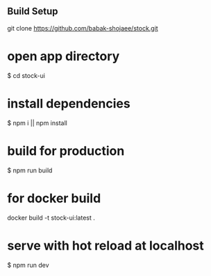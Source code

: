 

## Build Setup
git clone https://github.com/babak-shojaee/stock.git

# open app directory
$ cd stock-ui

# install dependencies
$ npm i || npm install

# build for production
$ npm run build

# for docker build
docker build -t stock-ui:latest .

# serve with hot reload at localhost
$ npm run dev

